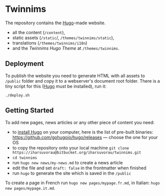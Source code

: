 # Twinnims

The repository contains the [Hugo](https://gohugo.io)-made website.

- all the content (`/content`), 
- static assets (`/static`/, `/themes/twinnims/static`),
- translations (`/themes/twinnims/i18n`)
- and the *Twinnims Hugo Theme* at `/themes/twinnims`.

## Deployment

To publish the website you need to generate HTML with all assets to `/public` folder and copy it to a webserver's document root folder. There is a tiny script for this ([Hugo](https://gohugo.io/getting-started/installing/) must be installed), run it:

```
./deploy.sh
```

## Getting Started

To add new pages, news articles or any other piece of content you need:

- to [install Hugo](https://gohugo.io/getting-started/installing/) on your computer, here is the list of pre-built binaries: https://github.com/gohugoio/hugo/releases — choose the one for your OS
- to copy the repository onto your local machine `git clone https://iharsuvorau@bitbucket.org/iharsuvorau/twinnims.git`
- `cd twinnims`
- run `hugo new news/my-news.md` to create a news article
- edit the file and set `draft: false` in the frontmatter when finished
- run `hugo` to generate the site which is saved in the `/public` 

To create a page in French run `hugo new pages/mypage.fr.md`, in Italian: `hugo new pages/mypage.it.md`.
